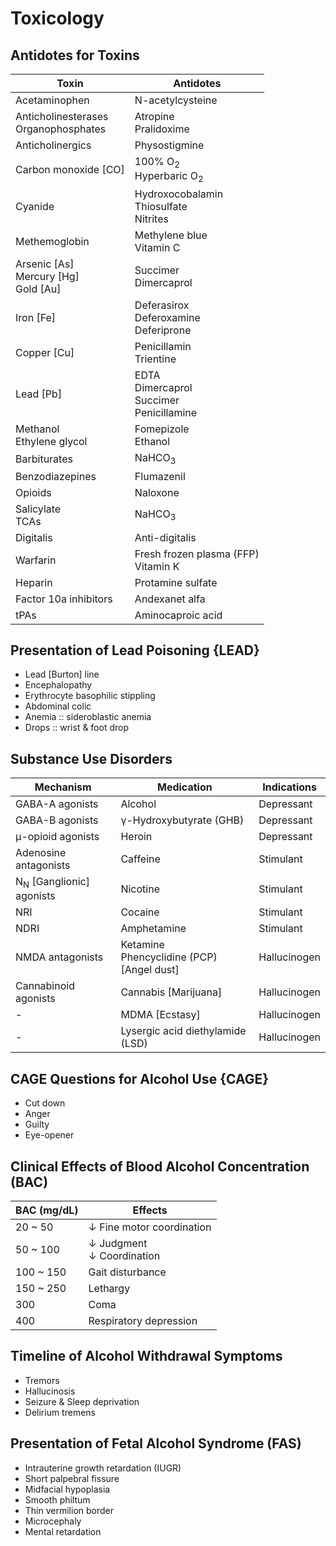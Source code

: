 # Toxicology

## Antidotes for Toxins

|Toxin|Antidotes|
|-|-|
|Acetaminophen|N-acetylcysteine|
|Anticholinesterases<br>Organophosphates|Atropine<br>Pralidoxime|
|Anticholinergics|Physostigmine|
|Carbon monoxide [CO]|100% O<sub>2</sub><br>Hyperbaric O<sub>2</sub>|
|Cyanide|Hydroxocobalamin<br>Thiosulfate<br>Nitrites|
|Methemoglobin|Methylene blue<br>Vitamin C|
|Arsenic [As]<br>Mercury [Hg]<br>Gold [Au]|Succimer<br>Dimercaprol|
|Iron [Fe]|Deferasirox<br>Deferoxamine<br>Deferiprone|
|Copper [Cu]|Penicillamin<br>Trientine|
|Lead [Pb]|EDTA<br>Dimercaprol<br>Succimer<br>Penicillamine|
|Methanol<br>Ethylene glycol|Fomepizole<br>Ethanol|
|Barbiturates|NaHCO<sub>3</sub>|
|Benzodiazepines|Flumazenil|
|Opioids|Naloxone|
|Salicylate<br>TCAs|NaHCO<sub>3</sub>|
|Digitalis|Anti-digitalis|
|Warfarin|Fresh frozen plasma (FFP)<br>Vitamin K|
|Heparin|Protamine sulfate|
|Factor 10a inhibitors|Andexanet alfa|
|tPAs|Aminocaproic acid|

## Presentation of Lead Poisoning {LEAD}

- Lead [Burton] line
- Encephalopathy
- Erythrocyte basophilic stippling
- Abdominal colic
- Anemia :: sideroblastic anemia
- Drops :: wrist & foot drop

## Substance Use Disorders

|Mechanism|Medication|Indications|
|-|-|-|
|GABA-A agonists|Alcohol|Depressant|
|GABA-B agonists|γ-Hydroxybutyrate (GHB)|Depressant|
|μ-opioid agonists|Heroin|Depressant|
|Adenosine antagonists|Caffeine|Stimulant|
|N<sub>N</sub> [Ganglionic] agonists|Nicotine|Stimulant|
|NRI|Cocaine|Stimulant|
|NDRI|Amphetamine|Stimulant|
|NMDA antagonists|Ketamine<br>Phencyclidine (PCP) [Angel dust]|Hallucinogen|
|Cannabinoid agonists|Cannabis [Marijuana]|Hallucinogen|
|-|MDMA [Ecstasy]|Hallucinogen|
|-|Lysergic acid diethylamide (LSD)|Hallucinogen|

## CAGE Questions for Alcohol Use {CAGE}

- Cut down
- Anger
- Guilty
- Eye-opener

## Clinical Effects of Blood Alcohol Concentration (BAC)

|BAC (mg/dL)|Effects|
|-|-|
|20 ~ 50|↓ Fine motor coordination|
|50 ~ 100|↓ Judgment<br>↓ Coordination|
|100 ~ 150|Gait disturbance|
|150 ~ 250|Lethargy|
|300|Coma|
|400|Respiratory depression|

## Timeline of Alcohol Withdrawal Symptoms

- Tremors
- Hallucinosis
- Seizure & Sleep deprivation
- Delirium tremens

## Presentation of Fetal Alcohol Syndrome (FAS)

- Intrauterine growth retardation (IUGR)
- Short palpebral fissure
- Midfacial hypoplasia
- Smooth philtum
- Thin vermilion border
- Microcephaly
- Mental retardation
